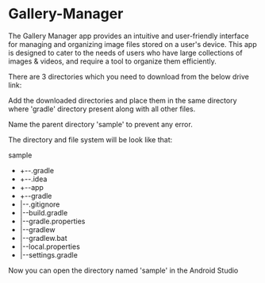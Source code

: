 # Gallery-Manager
The Gallery Manager app provides an intuitive and user-friendly interface for managing and organizing image files stored on a user's device. This app is designed to cater to the needs of users who have large collections of images &amp; videos, and require a tool to organize them efficiently.

There are 3 directories which you need to download from the below drive link:



Add the downloaded directories and place them in the same directory where 'gradle' directory present along with all other files.

Name the parent directory 'sample' to prevent any error.

The directory and file system will be look like that:

sample
   - +--.gradle
   - +--.idea
   - +--app
   - +--gradle
   - |--.gitignore
   - |--build.gradle
   - |--gradle.properties
   - |--gradlew
   - |--gradlew.bat
   - |--local.properties
   - |--settings.gradle

Now you can open the directory named 'sample' in the Android Studio
